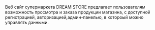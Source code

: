 Веб сайт супермаркета DREAM STORE предлагает пользователям возможность просмотра и заказа продукции магазина, с доступной регистрацией, авторизацией,админ-панелью, в котороый можно управлять данными.

